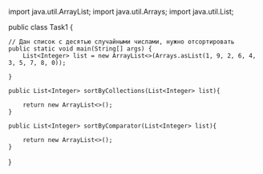 import java.util.ArrayList;
import java.util.Arrays;
import java.util.List;

public class Task1 {

    // Дан список с десятью случайными числами, нужно отсортировать
    public static void main(String[] args) {
        List<Integer> list = new ArrayList<>(Arrays.asList(1, 9, 2, 6, 4, 3, 5, 7, 8, 0));

    }

    public List<Integer> sortByCollections(List<Integer> list){

        return new ArrayList<>();
    }

    public List<Integer> sortByComparator(List<Integer> list){

        return new ArrayList<>();
    }

}